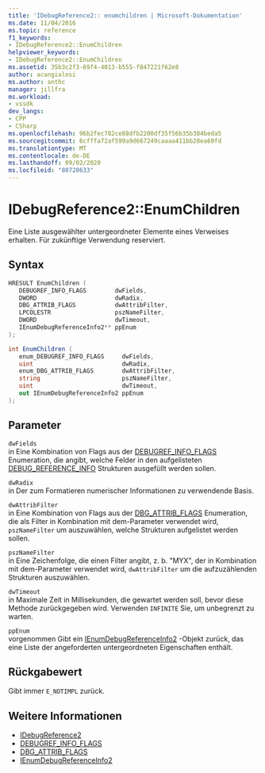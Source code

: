 ```yaml
---
title: 'IDebugReference2:: enumchildren | Microsoft-Dokumentation'
ms.date: 11/04/2016
ms.topic: reference
f1_keywords:
- IDebugReference2::EnumChildren
helpviewer_keywords:
- IDebugReference2::EnumChildren
ms.assetid: 35b3c2f3-69f4-4013-b555-f847221f62e8
author: acangialosi
ms.author: anthc
manager: jillfra
ms.workload:
- vssdk
dev_langs:
- CPP
- CSharp
ms.openlocfilehash: 96b2fec782ce88dfb2200df35f56b35b304beda5
ms.sourcegitcommit: 6cfffa72af599a9d667249caaaa411bb28ea69fd
ms.translationtype: MT
ms.contentlocale: de-DE
ms.lasthandoff: 09/02/2020
ms.locfileid: "80720633"
---
```

# <a name="idebugreference2enumchildren"></a>IDebugReference2::EnumChildren
Eine Liste ausgewählter untergeordneter Elemente eines Verweises erhalten. Für zukünftige Verwendung reserviert.

## <a name="syntax"></a>Syntax

```cpp
HRESULT EnumChildren ( 
   DEBUGREF_INFO_FLAGS        dwFields,
   DWORD                      dwRadix,
   DBG_ATTRIB_FLAGS           dwAttribFilter,
   LPCOLESTR                  pszNameFilter,
   DWORD                      dwTimeout,
   IEnumDebugReferenceInfo2** ppEnum
);
```

```csharp
int EnumChildren ( 
   enum_DEBUGREF_INFO_FLAGS     dwFields,
   uint                         dwRadix,
   enum_DBG_ATTRIB_FLAGS        dwAttribFilter,
   string                       pszNameFilter,
   uint                         dwTimeout,
   out IEnumDebugReferenceInfo2 ppEnum
);
```

## <a name="parameters"></a>Parameter
`dwFields`\
in Eine Kombination von Flags aus der [DEBUGREF_INFO_FLAGS](../../../extensibility/debugger/reference/debugref-info-flags.md) Enumeration, die angibt, welche Felder in den aufgelisteten [DEBUG_REFERENCE_INFO](../../../extensibility/debugger/reference/debug-reference-info.md) Strukturen ausgefüllt werden sollen.

`dwRadix`\
in Der zum Formatieren numerischer Informationen zu verwendende Basis.

`dwAttribFilter`\
in Eine Kombination von Flags aus der [DBG_ATTRIB_FLAGS](../../../extensibility/debugger/reference/dbg-attrib-flags.md) Enumeration, die als Filter in Kombination mit dem-Parameter verwendet wird, `pszNameFilter` um auszuwählen, welche Strukturen aufgelistet werden sollen.

`pszNameFilter`\
in Eine Zeichenfolge, die einen Filter angibt, z. b. "MYX", der in Kombination mit dem-Parameter verwendet wird, `dwAttribFilter` um die aufzuzählenden Strukturen auszuwählen.

`dwTimeout`\
in Maximale Zeit in Millisekunden, die gewartet werden soll, bevor diese Methode zurückgegeben wird. Verwenden `INFINITE` Sie, um unbegrenzt zu warten.

`ppEnum`\
vorgenommen Gibt ein [IEnumDebugReferenceInfo2](../../../extensibility/debugger/reference/ienumdebugreferenceinfo2.md) -Objekt zurück, das eine Liste der angeforderten untergeordneten Eigenschaften enthält.

## <a name="return-value"></a>Rückgabewert
 Gibt immer `E_NOTIMPL` zurück.

## <a name="see-also"></a>Weitere Informationen
- [IDebugReference2](../../../extensibility/debugger/reference/idebugreference2.md)
- [DEBUGREF_INFO_FLAGS](../../../extensibility/debugger/reference/debugref-info-flags.md)
- [DBG_ATTRIB_FLAGS](../../../extensibility/debugger/reference/dbg-attrib-flags.md)
- [IEnumDebugReferenceInfo2](../../../extensibility/debugger/reference/ienumdebugreferenceinfo2.md)
